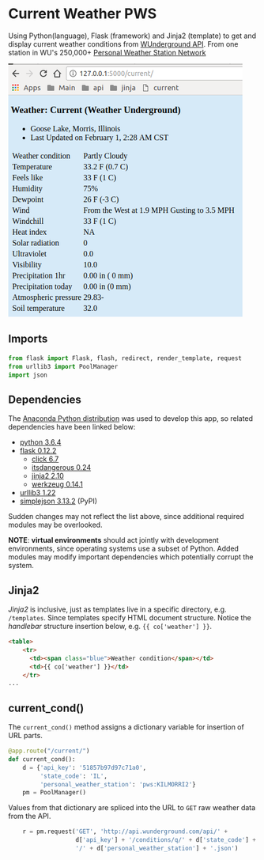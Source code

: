 # Current Weather PWS

Using Python(language), Flask (framework) and Jinja2 (template) to get and display current weather conditions from [WUnderground API](https://www.wunderground.com/weather/api/). From one station in WU's 250,000+ [Personal Weather Station Network](https://www.wunderground.com/weatherstation/overview.asp)

![current]

## Imports

```py
from flask import Flask, flash, redirect, render_template, request
from urllib3 import PoolManager
import json
```

## Dependencies

The [Anaconda Python distribution](https://anaconda.org/) was used to develop this app, so related dependencies have been linked below:

 * [python 3.6.4](https://repo.continuum.io/pkgs/main/linux-64/python-3.6.4-hc3d631a_1.tar.bz2)
 * [flask 0.12.2](https://conda.anaconda.org/conda-forge/linux-64/flask-0.12.2-py36_0.tar.bz2)
   - [click 6.7](https://conda.anaconda.org/conda-forge/noarch/click-6.7-py_1.tar.bz2)
   - [itsdangerous 0.24](https://conda.anaconda.org/conda-forge/noarch/itsdangerous-0.24-py_2.tar.bz2)
   - [jinja2 2.10](https://conda.anaconda.org/conda-forge/linux-64/jinja2-2.10-py36_0.tar.bz2)
   - [werkzeug 0.14.1](https://conda.anaconda.org/conda-forge/noarch/werkzeug-0.14.1-py_0.tar.bz2)
 * [urllib3 1.22](https://conda.anaconda.org/conda-forge/linux-64/urllib3-1.22-py36_0.tar.bz2)
 * [simplejson 3.13.2](https://pypi.python.org/pypi/simplejson/3.13.2) (PyPI)

Sudden changes may not reflect the list above, since additional required modules may be overlooked.

**NOTE**: **virtual environments** should act jointly with development environments, since operating systems use a subset of Python. Added modules may modify important dependencies which potentially corrupt the system. 

## Jinja2

_Jinja2_ is inclusive, just as templates live in a specific directory, e.g. `/templates`. Since templates specify HTML document structure. Notice the _handlebar_ structure insertion below, e.g. `{{ co['weather'] }}`.

```html
<table>
    <tr>
      <td><span class="blue">Weather condition</span></td>
      <td>{{ co['weather'] }}</td>
    </tr>
...
```

## current_cond()

The `current_cond()` method assigns a dictionary variable for insertion of URL parts.

```py
@app.route("/current/")
def current_cond():
    d = {'api_key': '51857b97d97c71a0',
         'state_code': 'IL',
         'personal_weather_station': 'pws:KILMORRI2'}
    pm = PoolManager()
```

Values from that dictionary are spliced into the URL to `GET` raw weather data from the API.

```py
    r = pm.request('GET', 'http://api.wunderground.com/api/' +
                   d['api_key'] + '/conditions/q/' + d['state_code'] +
                   '/' + d['personal_weather_station'] + '.json')
```

[current]: current-weather-pws.png "get current weather conditions"
